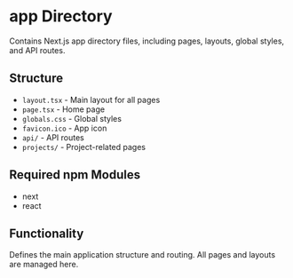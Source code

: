 # app Directory

Contains Next.js app directory files, including pages, layouts, global styles, and API routes.

## Structure
- `layout.tsx` - Main layout for all pages
- `page.tsx` - Home page
- `globals.css` - Global styles
- `favicon.ico` - App icon
- `api/` - API routes
- `projects/` - Project-related pages

## Required npm Modules
- next
- react

## Functionality
Defines the main application structure and routing. All pages and layouts are managed here.